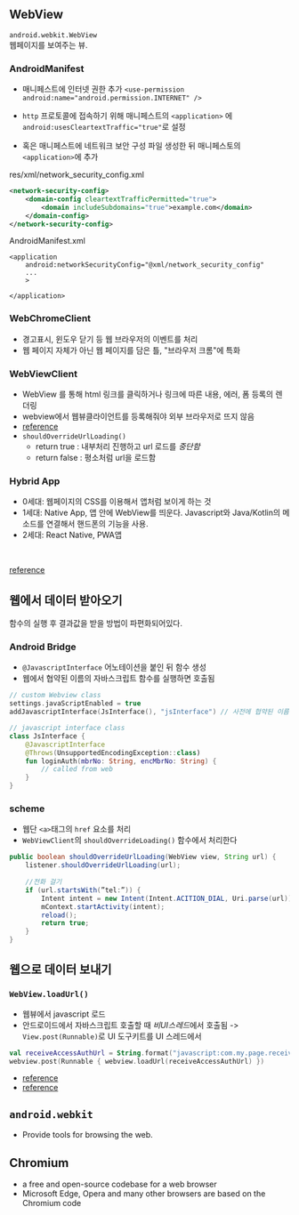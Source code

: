 ## WebView
`android.webkit.WebView`<br>
웹페이지를 보여주는 뷰. 

### AndroidManifest
- 매니페스트에 인터넷 권한 추가
`<use-permission android:name="android.permission.INTERNET" />`
- `http` 프로토콜에 접속하기 위해 매니페스트의 `<application>` 에 `android:usesCleartextTraffic="true"`로 설정

- 혹은 매니페스트에 네트워크 보안 구성 파일 생성한 뒤 매니페스토의 `<application>`에 추가

res/xml/network_security_config.xml
```xml
<network-security-config>
    <domain-config cleartextTrafficPermitted="true">
        <domain includeSubdomains="true">example.com</domain>
    </domain-config>
</network-security-config>
```
AndroidManifest.xml

```
<application 
	android:networkSecurityConfig="@xml/network_security_config" 
	...
	>

</application>
```

### WebChromeClient
- 경고표시, 윈도우 닫기 등 웹 브라우저의 이벤트를 처리
- 웹 페이지 자체가 아닌 웹 페이지를 담은 틀, "브라우저 크롬"에 특화


### WebViewClient
- WebView 를 통해 html 링크를 클릭하거나 링크에 따른 내용, 에러, 폼 등록의 렌더링
- webview에서 웹뷰클라이언트를 등록해줘야 외부 브라우저로 뜨지 않음
- [reference](https://m.blog.naver.com/PostView.nhn?blogId=credenda&logNo=80120157762&proxyReferer=https:%2F%2Fwww.google.com%2F)
- `shouldOverrideUrlLoading()`
	- return true : 내부처리 진행하고 url 로드를 *중단함*
	- return false : 평소처럼 url을 로드함


### Hybrid App
- 0세대: 웹페이지의 CSS를 이용해서 앱처럼 보이게 하는 것
- 1세대: Native App, 앱 안에 WebView를 띄운다. Javascript와 Java/Kotlin의 메소드를 연결해서 핸드폰의 기능을 사용.
- 2세대: React Native, PWA앱
<br>

[reference](https://lcw126.tistory.com/218)


## 웹에서 데이터 받아오기
함수의 실행 후 결과값을 받을 방법이 파편화되어있다.<br>

### Android Bridge
- `@JavascriptInterface` 어노테이션을 붙인 뒤 함수 생성
- 웹에서 협약된 이름의 자바스크립트 함수를 실행하면 호출됨
```kotlin
// custom Webview class
settings.javaScriptEnabled = true
addJavascriptInterface(JsInterface(), "jsInterface") // 사전에 협약된 이름
```
```kotlin
// javascript interface class
class JsInterface {
	@JavascriptInterface
	@Throws(UnsupportedEncodingException::class)
	fun loginAuth(mbrNo: String, encMbrNo: String) {
		// called from web
	}
}
```

### scheme
- 웹단 `<a>`태그의 `href` 요소를 처리
- `WebViewClient`의 `shouldOverrideLoading()` 함수에서 처리한다

```java
public boolean shouldOverrideUrlLoading(WebView view, String url) {
	listener.shouldOverrideUrlLoading(url);
	
	//전화 걸기
	if (url.startsWith(”tel:”)) {
		Intent intent = new Intent(Intent.ACITION_DIAL, Uri.parse(url));
		mContext.startActivity(intent);
		reload();
		return true;
	}
}

```
## 웹으로 데이터 보내기
### `WebView.loadUrl()`
- 웹뷰에서 javascript 로드
- 안드로이드에서 자바스크립트 호출할 때 *비UI스레드*에서 호출됨 -> `View.post(Runnable)`로 UI 도구키트를 UI 스레드에서
```kotlin
val receiveAccessAuthUrl = String.format("javascript:com.my.page.receiveAccessAuth('%s)", accessYn)
webview.post(Runnable { webview.loadUrl(receiveAccessAuthUrl) })
```
- [reference](http://zeany.net/10)
- [reference](https://aorica.tistory.com/106)


## `android.webkit`
- Provide tools for browsing the web.


## Chromium
- a free and open-source codebase for a web browser
- Microsoft Edge, Opera and many other browsers are based on the Chromium code